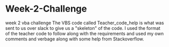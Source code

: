# Week-2-Challenge
week 2 vba challenge 
The VBS code called Teacher_code_help is what was sent to us over slack to give us a "skeleton" of the code. 
I used the format of the teacher code to follow along with the requirements and used my own comments and verbage along with some help from Stackoverflow. 

